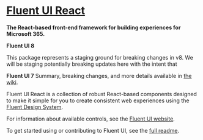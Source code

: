 # [Fluent UI React](https://developer.microsoft.com/en-us/fluentui)

**The React-based front-end framework for building experiences for Microsoft 365.**

**Fluent UI 8**

This package represents a staging ground for breaking changes in v8. We will be
staging potentially breaking updates here with the intent that

**Fluent UI 7** Summary, breaking changes, and more details available in [the wiki](https://github.com/microsoft/fluentui/wiki/Fabric-7).

Fluent UI React is a collection of robust React-based components designed to make it simple for you to create consistent web experiences using the [Fluent Design System](https://www.microsoft.com/design/fluent/#/).

For information about available controls, see the [Fluent UI website](https://developer.microsoft.com/en-us/fluentui).

To get started using or contributing to Fluent UI, see the [full readme](https://github.com/microsoft/fluentui/blob/master/README.md).
